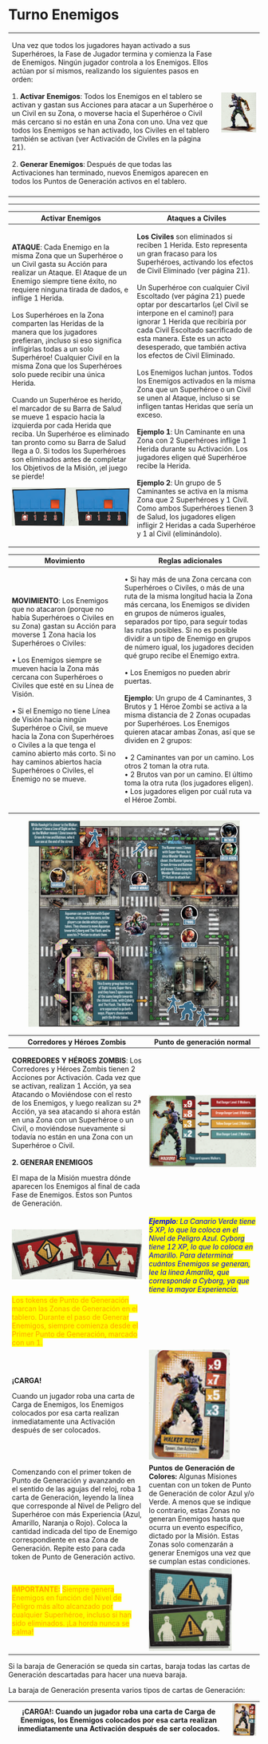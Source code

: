 # Turno Enemigos

|                                                                                                                                                                                                                                                                                                                                                                                                                                                                                                                                                                                                                                                                                                                                                                                                                                      |                                                                                  |
| ------------------------------------------------------------------------------------------------------------------------------------------------------------------------------------------------------------------------------------------------------------------------------------------------------------------------------------------------------------------------------------------------------------------------------------------------------------------------------------------------------------------------------------------------------------------------------------------------------------------------------------------------------------------------------------------------------------------------------------------------------------------------------------------------------------------------------------ | -------------------------------------------------------------------------------- |
| <p>Una vez que todos los jugadores hayan activado a sus Superhéroes, la Fase de Jugador termina y comienza la Fase de Enemigos. Ningún jugador controla a los Enemigos. Ellos actúan por sí mismos, realizando los siguientes pasos en orden:<br><br>1. <strong>Activar Enemigos</strong>: Todos los Enemigos en el tablero se activan y gastan sus Acciones para atacar a un Superhéroe o un Civil en su Zona, o moverse hacia el Superhéroe o Civil más cercano si no están en una Zona con uno. Una vez que todos los Enemigos se han activado, los Civiles en el tablero también se activan (ver Activación de Civiles en la página 21).<br><br>2. <strong>Generar Enemigos</strong>: Después de que todas las Activaciones han terminado, nuevos Enemigos aparecen en todos los Puntos de Generación activos en el tablero.</p> | <img src="../.gitbook/assets/image (2) (1) (1).png" alt="" data-size="original"> |
|                                                                                                                                                                                                                                                                                                                                                                                                                                                                                                                                                                                                                                                                                                                                                                                                                                      |                                                                                  |

***

| **Activar Enemigos**                                                                                                                                                                                                                                                                                                                                                                                                                                                                                                                                                                                                                                                                                                                                                                                                                                                                                                     | **Ataques a Civiles**                                                                                                                                                                                                                                                                                                                                                                                                                                                                                                                                                                                                                                                                                                                                                                                                                                                                                                                                                                                                                                                                                                                |
| ------------------------------------------------------------------------------------------------------------------------------------------------------------------------------------------------------------------------------------------------------------------------------------------------------------------------------------------------------------------------------------------------------------------------------------------------------------------------------------------------------------------------------------------------------------------------------------------------------------------------------------------------------------------------------------------------------------------------------------------------------------------------------------------------------------------------------------------------------------------------------------------------------------------------ | ------------------------------------------------------------------------------------------------------------------------------------------------------------------------------------------------------------------------------------------------------------------------------------------------------------------------------------------------------------------------------------------------------------------------------------------------------------------------------------------------------------------------------------------------------------------------------------------------------------------------------------------------------------------------------------------------------------------------------------------------------------------------------------------------------------------------------------------------------------------------------------------------------------------------------------------------------------------------------------------------------------------------------------------------------------------------------------------------------------------------------------ |
| <p><strong>ATAQUE</strong>: Cada Enemigo en la misma Zona que un Superhéroe o un Civil gasta su Acción para realizar un Ataque. El Ataque de un Enemigo siempre tiene éxito, no requiere ninguna tirada de dados, e inflige 1 Herida.<br><br>Los Superhéroes en la Zona comparten las Heridas de la manera que los jugadores prefieran, ¡incluso si eso significa infligirlas todas a un solo Superhéroe! Cualquier Civil en la misma Zona que los Superhéroes solo puede recibir una única Herida.<br><br>Cuando un Superhéroe es herido, el marcador de su Barra de Salud se mueve 1 espacio hacia la izquierda por cada Herida que reciba. Un Superhéroe es eliminado tan pronto como su Barra de Salud llega a 0. Si todos los Superhéroes son eliminados antes de completar los Objetivos de la Misión, ¡el juego se pierde!</p><p><img src="../.gitbook/assets/image (5) (1).png" alt="" data-size="original"></p> | <p><strong>Los Civiles</strong> son eliminados si reciben 1 Herida. Esto representa un gran fracaso para los Superhéroes, activando los efectos de Civil Eliminado (ver página 21).<br><br>Un Superhéroe con cualquier Civil Escoltado (ver página 21) puede optar por descartarlos (¡el Civil se interpone en el camino!) para ignorar 1 Herida que recibiría por cada Civil Escoltado sacrificado de esta manera. Este es un acto desesperado, que también activa los efectos de Civil Eliminado.<br><br>Los Enemigos luchan juntos. Todos los Enemigos activados en la misma Zona que un Superhéroe o un Civil se unen al Ataque, incluso si se infligen tantas Heridas que sería un exceso.<br><br><strong>Ejemplo 1</strong>: Un Caminante en una Zona con 2 Superhéroes inflige 1 Herida durante su Activación. Los jugadores eligen qué Superhéroe recibe la Herida.<br><br><strong>Ejemplo 2</strong>: Un grupo de 5 Caminantes se activa en la misma Zona que 2 Superhéroes y 1 Civil. Como ambos Superhéroes tienen 3 de Salud, los jugadores eligen infligir 2 Heridas a cada Superhéroe y 1 al Civil (eliminándolo).</p> |

| **Movimiento**                                                                                                                                                                                                                                                                                                                                                                                                                                                                                                                                                                      | **Reglas adicionales**                                                                                                                                                                                                                                                                                                                                                                                                                                                                                                                                                                                                                                                                                                                                                                                                                                                                          |
| ----------------------------------------------------------------------------------------------------------------------------------------------------------------------------------------------------------------------------------------------------------------------------------------------------------------------------------------------------------------------------------------------------------------------------------------------------------------------------------------------------------------------------------------------------------------------------------- | ----------------------------------------------------------------------------------------------------------------------------------------------------------------------------------------------------------------------------------------------------------------------------------------------------------------------------------------------------------------------------------------------------------------------------------------------------------------------------------------------------------------------------------------------------------------------------------------------------------------------------------------------------------------------------------------------------------------------------------------------------------------------------------------------------------------------------------------------------------------------------------------------- |
| <p><strong>MOVIMIENTO</strong>: Los Enemigos que no atacaron (porque no había Superhéroes o Civiles en su Zona) gastan su Acción para moverse 1 Zona hacia los Superhéroes o Civiles:<br><br>• Los Enemigos siempre se mueven hacia la Zona más cercana con Superhéroes o Civiles que esté en su Línea de Visión.<br><br>• Si el Enemigo no tiene Línea de Visión hacia ningún Superhéroe o Civil, se mueve hacia la Zona con Superhéroes o Civiles a la que tenga el camino abierto más corto. Si no hay caminos abiertos hacia Superhéroes o Civiles, el Enemigo no se mueve.</p> | <p>• Si hay más de una Zona cercana con Superhéroes o Civiles, o más de una ruta de la misma longitud hacia la Zona más cercana, los Enemigos se dividen en grupos de números iguales, separados por tipo, para seguir todas las rutas posibles. Si no es posible dividir a un tipo de Enemigo en grupos de número igual, los jugadores deciden qué grupo recibe el Enemigo extra.<br><br>• Los Enemigos no pueden abrir puertas.<br><br><strong>Ejemplo</strong>: Un grupo de 4 Caminantes, 3 Brutos y 1 Héroe Zombi se activa a la misma distancia de 2 Zonas ocupadas por Superhéroes. Los Enemigos quieren atacar ambas Zonas, así que se dividen en 2 grupos:<br><br>• 2 Caminantes van por un camino. Los otros 2 toman la otra ruta.<br>• 2 Brutos van por un camino. El último toma la otra ruta (los jugadores eligen).<br>• Los jugadores eligen por cuál ruta va el Héroe Zombi.</p> |

<figure><img src="../.gitbook/assets/image (6).png" alt=""><figcaption></figcaption></figure>

| **Corredores y Héroes Zombis**                                                                                                                                                                                                                                                                                                                                                                                                                                                                                                                                                                       | **Punto de generación normal**                                                                                                                                                                                                                                                                                                                          |
| ---------------------------------------------------------------------------------------------------------------------------------------------------------------------------------------------------------------------------------------------------------------------------------------------------------------------------------------------------------------------------------------------------------------------------------------------------------------------------------------------------------------------------------------------------------------------------------------------------- | ------------------------------------------------------------------------------------------------------------------------------------------------------------------------------------------------------------------------------------------------------------------------------------------------------------------------------------------------------- |
| <p><strong>CORREDORES Y HÉROES ZOMBIS</strong>: Los Corredores y Héroes Zombis tienen 2 Acciones por Activación. Cada vez que se activan, realizan 1 Acción, ya sea Atacando o Moviéndose con el resto de los Enemigos, y luego realizan su 2ª Acción, ya sea atacando si ahora están en una Zona con un Superhéroe o un Civil, o moviéndose nuevamente si todavía no están en una Zona con un Superhéroe o Civil.<br><br><strong>2. GENERAR ENEMIGOS</strong></p><p>El mapa de la Misión muestra dónde aparecen los Enemigos al final de cada Fase de Enemigos. Estos son Puntos de Generación.</p> | ![](<../.gitbook/assets/image (8).png>)                                                                                                                                                                                                                                                                                                                 |
| <img src="../.gitbook/assets/image.png" alt="" data-size="original">                                                                                                                                                                                                                                                                                                                                                                                                                                                                                                                                 | _<mark style="color:blue;">**Ejemplo**</mark><mark style="color:blue;">: La Canario Verde tiene 5 XP, lo que la coloca en el Nivel de Peligro Azul. Cyborg tiene 12 XP, lo que lo coloca en Amarillo. Para determinar cuántos Enemigos se generan, lee la línea Amarilla, que corresponde a Cyborg, ya que tiene la mayor Experiencia.</mark>_          |
| <mark style="color:orange;">Los tokens de Punto de Generación marcan las Zonas de Generación en el tablero. Durante el paso de Generar Enemigos, siempre comienza desde el Primer Punto de Generación, marcado con un 1.</mark>                                                                                                                                                                                                                                                                                                                                                                      |                                                                                                                                                                                                                                                                                                                                                         |
| <p><strong>¡CARGA!</strong></p><p>Cuando un jugador roba una carta de Carga de Enemigos, los Enemigos colocados por esa carta realizan inmediatamente una Activación después de ser colocados.</p>                                                                                                                                                                                                                                                                                                                                                                                                   | <img src="../.gitbook/assets/image (1).png" alt="" data-size="original">                                                                                                                                                                                                                                                                                |
| Comenzando con el primer token de Punto de Generación y avanzando en el sentido de las agujas del reloj, roba 1 carta de Generación, leyendo la línea que corresponde al Nivel de Peligro del Superhéroe con más Experiencia (Azul, Amarillo, Naranja o Rojo). Coloca la cantidad indicada del tipo de Enemigo correspondiente en esa Zona de Generación. Repite esto para cada token de Punto de Generación activo.                                                                                                                                                                                 | **Puntos de Generación de Colores:** Algunas Misiones cuentan con un token de Punto de Generación de color Azul y/o Verde. A menos que se indique lo contrario, estas Zonas no generan Enemigos hasta que ocurra un evento específico, dictado por la Misión. Estas Zonas solo comenzarán a generar Enemigos una vez que se cumplan estas condiciones.  |
| <mark style="color:orange;">**IMPORTANTE:**</mark> <mark style="color:orange;"></mark><mark style="color:orange;">Siempre genera Enemigos en función del Nivel de Peligro más alto alcanzado por cualquier Superhéroe, incluso si han sido eliminados. ¡La horda nunca se calma!</mark>                                                                                                                                                                                                                                                                                                              | <img src="../.gitbook/assets/Captura de pantalla 2024-10-04 095458.png" alt="" data-size="original">                                                                                                                                                                                                                                                    |

Si la baraja de Generación se queda sin cartas, baraja todas las cartas de Generación descartadas para hacer una nueva baraja.&#x20;

La baraja de Generación presenta varios tipos de cartas de Generación:

| **¡CARGA!**: Cuando un jugador roba una carta de Carga de Enemigos, los Enemigos colocados por esa carta realizan inmediatamente una Activación después de ser colocados. | <img src="../.gitbook/assets/image (4).png" alt="" data-size="original"> |
| ------------------------------------------------------------------------------------------------------------------------------------------------------------------------- | ------------------------------------------------------------------------ |
